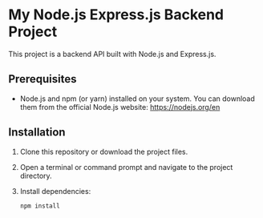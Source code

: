 # My Node.js Express.js Backend Project

This project is a backend API built with Node.js and Express.js.

## Prerequisites

* Node.js and npm (or yarn) installed on your system. You can download them from the official Node.js website: https://nodejs.org/en

## Installation

1. Clone this repository or download the project files.
2. Open a terminal or command prompt and navigate to the project directory.
3. Install dependencies:

   ```bash
   npm install
